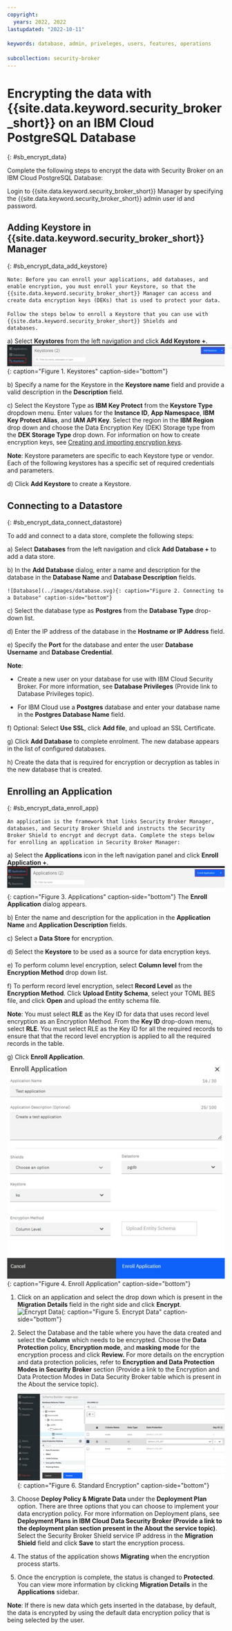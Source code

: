 ```yaml
---
copyright:
  years: 2022, 2022
lastupdated: "2022-10-11"

keywords: database, admin, priveleges, users, features, operations

subcollection: security-broker
---
```


# Encrypting the data with {{site.data.keyword.security_broker_short}} on an IBM Cloud PostgreSQL Database
{: #sb_encrypt_data}

Complete the following steps to encrypt the data with Security Broker on
an IBM Cloud PostgreSQL Database:

Login to {{site.data.keyword.security_broker_short}} Manager by specifying the {{site.data.keyword.security_broker_short}} admin user id and password.

##  Adding Keystore in {{site.data.keyword.security_broker_short}} Manager
{: #sb_encrypt_data_add_keystore}

    Note: Before you can enroll your applications, add databases, and enable encryption, you must enroll your Keystore, so that the {{site.data.keyword.security_broker_short}} Manager can access and create data encryption keys (DEKs) that is used to protect your data. 
    
    Follow the steps below to enroll a Keystore that you can use with {{site.data.keyword.security_broker_short}} Shields and
    databases.

a)  Select **Keystores** from the left navigation and click **Add Keystore +**.
![Keystores](../images/keystore.svg){: caption="Figure 1. Keystores" caption-side="bottom"}

b)  Specify a name for the Keystore in the **Keystore name** field and
    provide a valid description in the **Description** field.

c)  Select the Keystore Type as **IBM Key Protect** from the **Keystore Type** dropdown menu. 
    Enter values for the **Instance ID**, **App Namespace**, **IBM Key Protect Alias**, and **IAM API Key**. Select the region in the **IBM Region** drop down and choose the Data
    Encryption Key (DEK) Storage type from the **DEK Storage Type** drop down. For information on how to create encryption keys, see [Creating and importing encryption
    keys](https://cloud.ibm.com/docs/key-protect?topic=key-protect-tutorial-import-keys).

**Note**: Keystore parameters are specific to each Keystore type or
vendor. Each of the following keystores has a specific set of required
credentials and parameters.

d)  Click **Add Keystore** to create a Keystore.


## Connecting to a Datastore
{: #sb_encrypt_data_connect_datastore}

To add and connect to a data store, complete the following steps:

a)  Select **Databases** from the left navigation and click **Add
    Database +** to add a data store.

b)  In the **Add Database** dialog, enter a name and description for the
    database in the **Database Name** and **Database Description**
    fields.

    ![Database](../images/database.svg){: caption="Figure 2. Connecting to a Database" caption-side="bottom"}

c)  Select the database type as **Postgres** from the **Database Type**
    drop-down list.

d)  Enter the IP address of the database in the **Hostname or IP
    Address** field.

e)  Specify the **Port** for the database and enter the user **Database
    Username** and **Database Credential**.

**Note**:

-   Create a new user on your database for use with IBM Cloud Security
    Broker. For more information, see **Database Privileges** (Provide
    link to Database Privileges topic).

-   For IBM Cloud use a **Postgres** database and enter your database
    name in the **Postgres Database Name** field.

f)  Optional: Select **Use SSL**, click **Add file**, and upload an SSL
    Certificate.

g)  Click **Add Database** to complete enrolment. The new database
    appears in the list of configured databases.

h)  Create the data that is required for encryption or decryption as
    tables in the new database that is created.
    
## Enrolling an Application
{: #sb_encrypt_data_enroll_app}

    An application is the framework that links Security Broker Manager,
    databases, and Security Broker Shield and instructs the Security
    Broker Shield to encrypt and decrypt data. Complete the steps below
    for enrolling an application in Security Broker Manager:

a)  Select the **Applications** icon in the left navigation panel and
    click **Enroll Application +**.
    ![Applications](../images/add_app.svg){: caption="Figure 3. Applications" caption-side="bottom"}
    The **Enroll Application** dialog appears.

b)  Enter the name and description for the application in the
    **Application Name** and **Application Description** fields.

c)  Select a **Data Store** for encryption.

d)  Select the **Keystore** to be used as a source for data encryption
    keys.

e)  To perform column level encryption, select **Column level** from the
    **Encryption Method** drop down list.

f)  To perform record level encryption, select **Record Level** as the
    **Encryption Method**. Click **Upload Entity Schema**, select your
    TOML BES file, and click **Open** and upload the entity schema file.

**Note**: You must select **RLE** as the Key ID for data that uses
record level encryption as an Encryption Method. From the **Key ID**
drop-down menu, select **RLE**. You must select RLE as the Key ID for
all the required records to ensure that that the record level
encryption is applied to all the required records in the table.

g)  Click **Enroll Application**.
![Enroll Application](../images/enroll_app.svg){: caption="Figure 4. Enroll Application" caption-side="bottom"}

1.  Click on an application and select the drop down which is present in
    the **Migration Details** field in the right side and click
    **Encrypt**.
![Encrypt Data](../images/encnrypt.svg){: caption="Figure 5. Encrypt Data" caption-side="bottom"}

2.  Select the Database and the table where you have the data created
    and select the **Column** which needs to be encrypted. Choose the
    **Data Protection** policy, **Encryption mode**, and **masking
    mode** for the encryption process and click **Review.** For more
    details on the encryption and data protection policies, refer to
    **Encryption and Data Protection Modes in Security Broker** section
    (Provide a link to the Encryption and Data Protection Modes in Data
    Security Broker table which is present in the About the service
    topic).

    ![Encryption](../images/encryption_schema.svg){: caption="Figure 6. Standard Encryption" caption-side="bottom"}

3.  Choose **Deploy Policy & Migrate Data** under the **Deployment
    Plan** option. There are three options that you can choose to
    implement your data encryption policy. For more information on
    Deployment plans, see **Deployment Plans in IBM Cloud Data Security
    Broker (**Provide a link to the deployment plan section present in
    the About the service topic**)**. Select the Security Broker Shield
    service IP address in the **Migration Shield** field and click
    **Save** to start the encryption process.

4.  The status of the application shows **Migrating** when the
    encryption process starts.

5.  Once the encryption is complete, the status is changed to
    **Protected**. You can view more information by clicking **Migration
    Details** in the **Applications** sidebar.


**Note**: If there is new data which gets inserted in the database, by default, the data is encrypted by using the default data encryption policy that is being selected by the user.



